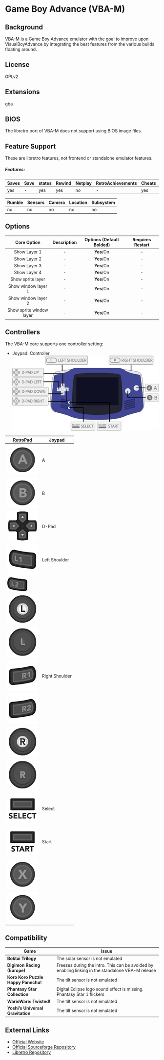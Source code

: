 # Game Boy Advance (VBA-M)


## Background
VBA-M is a Game Boy Advance emulator with the goal to improve upon VisualBoyAdvance by integrating the best features from the various builds floating around.
## License
GPLv2
## Extensions
gba
## BIOS

The libretro port of VBA-M does not support using BIOS image files.

## Feature Support
These are libretro features, not frontend or standalone emulator features.

##### Features:
| Saves | Save | states | Rewind | Netplay | RetroAchievements | Cheats | Controllers |
|-------|------|--------|--------|---------|-------------------|--------|-------------|
| yes   |   -  |   yes  |  yes   |   no    |         -         |   yes  |      no     |

| Rumble | Sensors | Camera | Location | Subsystem |
|--------|---------|--------|----------|-----------|
|    no  |   no    |   no   |    no    |    no     |

## Options
|   Core Option   |         Description        | Options (Default Bolded) | Requires Restart |
|:---------------:|:--------------------------:|:------------------------:|:-----------:|
|Show Layer 1     | -                          |   **Yes**/On             |   -         |
|Show Layer 2     | -                          |   **Yes**/On             |   -         |
|Show Layer 3     | -                          |   **Yes**/On             |   -         |
|Show Layer 4     | -                          |   **Yes**/On             |   -         |
|Show sprite layer| -                          |   **Yes**/On             |   -         |
|Show window layer 1| -                        |   **Yes**/On             |   -         |
|Show window layer 2| -                        |   **Yes**/On             |   -         |
|Show sprite window layer| -                   |   **Yes**/On             |   -         |

## Controllers

The VBA-M core supports one controller setting:

* Joypad: Controller
![Game Boy Advance_joypad_diagram](images/Controllers/Game-Boy-Advance_joypad.png)

| [RetroPad](RetroPad)                                           | Joypad |
|----------------------------------------------------------------|--------|
| ![RetroPad_A](images/RetroPad/Retro_A_Round.png)               |    A   |
| ![RetroPad_B](images/RetroPad/Retro_B_Round.png)               |    B   |
| ![RetroPad_Dpad](images/RetroPad/Retro_Dpad.png)               | D-Pad  |
| ![RetroPad_L1](images/RetroPad/Retro_L1.png)                   |Left Shoulder  |
| ![RetroPad_L2](images/RetroPad/Retro_L2_Temp.png)              |        |
| ![RetroPad_L3](images/RetroPad/Retro_L3.png)                   |        |
| ![RetroPad_Left_Stick](images/RetroPad/Retro_Left_Stick.png)   |        |
| ![RetroPad_R1](images/RetroPad/Retro_R1.png)                   |Right Shoulder |
| ![RetroPad_R2](images/RetroPad/Retro_R2.png)                   |        |
| ![RetroPad_R3](images/RetroPad/Retro_R3.png)                   |        |
| ![RetroPad_Right_Stick](images/RetroPad/Retro_Right_Stick.png) |        |
| ![RetroPad_Select](images/RetroPad/Retro_Select.png)           | Select |
| ![RetroPad_Start](images/RetroPad/Retro_Start.png)             | Start  |
| ![RetroPad_X](images/RetroPad/Retro_X_Round.png)               |        |
| ![RetroPad_Y](images/RetroPad/Retro_Y_Round.png)               |        |

## Compatibility

| Game                                  | Issue                          |
|---------------------------------------|--------------------------------|
|**Boktai Trilogy**                     | The solar sensor is not emulated|
|**Digimon Racing (Europe)**            |Freezes during the intro. This can be avoided by enabling linking in the standalone VBA-M release  |
|**Koro Koro Puzzle Happy Panechu!**    |	The tilt sensor is not emulated|
|**Phantasy Star Collection**           | Digital Eclipse logo sound effect is missing. Phantasy Star 1 flickers |
|**WarioWare: Twisted!**                |  	The tilt sensor is not emulated   |
|**Yoshi’s Universal Gravitation**      |   The tilt sensor is not emulated   |


## External Links

* [Official Website](http://vba-m.com/)
* [Official Sourceforge Repository](http://sourceforge.net/projects/vbam/)
* [Libretro Repository](https://github.com/libretro/vbam-libretro)
